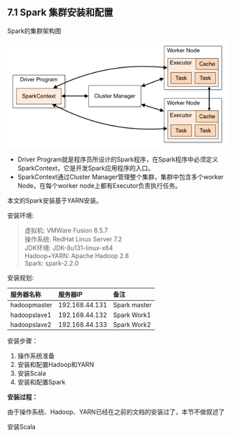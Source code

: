 ## 7.1 Spark 集群安装和配置

Spark的集群架构图

![](/assets7/7.1.1_0.png)

* Driver Program就是程序员所设计的Spark程序，在Spark程序中必须定义SparkContext，它是开发Spark应用程序的入口。
* SparkContext通过Cluster Manager管理整个集群，集群中包含多个worker Node，在每个worker node上都有Executor负责执行任务。

本文的Spark安装基于YARN安装。

安装环境:

> 虚拟机: VMWare Fusion 8.5.7  
> 操作系统: RedHat Linux Server 7.2  
> JDK环境: JDK-8u131-linux-x64  
> Hadoop+YARN: Apache Hadoop 2.8  
> Spark: spark-2.2.0

安装规划:

| 服务器名称 | 服务器IP | 备注 |
| :--- | :--- | :--- |
| hadoopmaster | 192.168.44.131 | Spark master |
| hadoopslave1 | 192.168.44.132 | Spark Work1 |
| hadoopslave2 | 192.168.44.133 | Spark Work2 |

安装步骤：

1. 操作系统准备
2. 安装和配置Hadoop和YARN
3. 安装Scala
4. 安装和配置Spark

**安装过程：**

由于操作系统、Hadoop、YARN已经在之前的文档的安装过了，本节不做叙述了

安装Scala





